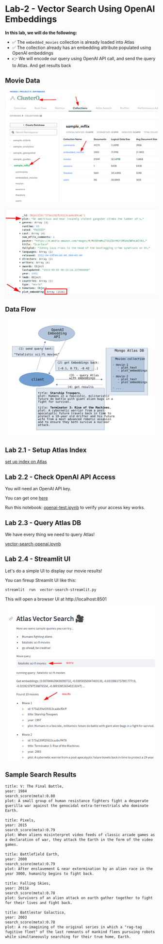 # Lab-2 - Vector Search Using OpenAI Embeddings

**In this lab, we will do the following:**

- ✅ The `embedded_movies` collection is already loaded into Atlas
- ✅ The collection already has an embedding attribute populated using OpenAI embeddings
- 👉 We will encode our query using OpenAI API call, and send the query to Atlas.  And get results back

## Movie Data

![](../images/mflix-1.png)

![](../images/mflix-embeddings-2.png)

## Data Flow

![architecture](../images//architecture-1.svg)

## Lab 2.1 - Setup Atlas Index

[set up index on Atlas](setup-atlas-index.md)

## Lab 2.2 - Check OpenAI API Access

You will need an OpenAI API key.

You can get one [here](https://platform.openai.com/account/api-keys)

Run this notebook: [openai-test.ipynb](openai-test.ipynb) to verify your access key works.

## Lab 2.3 - Query Atlas DB

We have every thing we need to query Atlas!

[vector-search-openai.ipynb](vector-search-openai.ipynb)

## Lab 2.4 - Streamlit UI

Let's do a simple UI to display our movie results!

You can fireup Streamlit UI like this:

```bash
streamlit  run  vector-search-streamlit.py
```

This will open a browser UI at http://localhost:8501

![](../images//streamlit-ui1.png)

## Sample Search Results


```text
title: V: The Final Battle,
year: 1984
search_score(meta):0.80
plot: A small group of human resistance fighters fight a desperate guerilla war against the genocidal extra-terrestrials who dominate Earth.

title: Pixels,
year: 2015
search_score(meta):0.79
plot: When aliens misinterpret video feeds of classic arcade games as a declaration of war, they attack the Earth in the form of the video games.

title: Battlefield Earth,
year: 2000
search_score(meta):0.79
plot: After enslavement & near extermination by an alien race in the year 3000, humanity begins to fight back.

title: Falling Skies,
year: 2011è
search_score(meta):0.78
plot: Survivors of an alien attack on earth gather together to fight for their lives and fight back.

title: Battlestar Galactica,
year: 2003
search_score(meta):0.78
plot: A re-imagining of the original series in which a "rag-tag fugitive fleet" of the last remnants of mankind flees pursuing robots while simultaneously searching for their true home, Earth.
```